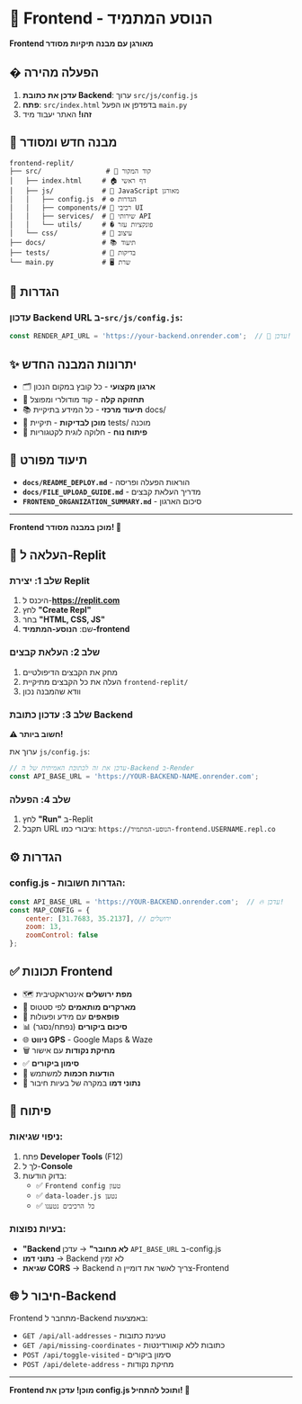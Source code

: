 # 🎨 Frontend - הנוסע המתמיד
**Frontend מאורגן עם מבנה תיקיות מסודר**

## � הפעלה מהירה

1. **עדכן את כתובת Backend**: ערוך `src/js/config.js`
2. **פתח**: `src/index.html` בדפדפן או הפעל `main.py`
3. **זהו!** האתר יעבוד מיד

## 📁 מבנה חדש ומסודר
```
frontend-replit/
├── src/                # 🎯 קוד המקור
│   ├── index.html     # 🏠 דף ראשי
│   ├── js/            # 📜 JavaScript מאורגן
│   │   ├── config.js  # ⚙️ הגדרות
│   │   ├── components/# 🧩 רכיבי UI
│   │   ├── services/  # 🔧 שירותי API
│   │   └── utils/     # �️ פונקציות עזר
│   └── css/           # 🎨 עיצוב
├── docs/              # 📚 תיעוד
├── tests/             # 🧪 בדיקות
└── main.py            # 🖥️ שרת
```

## 🔧 הגדרות

### עדכון Backend URL ב-`src/js/config.js`:
```javascript
const RENDER_API_URL = 'https://your-backend.onrender.com';  // 🔄 עדכן!
```

## ✨ יתרונות המבנה החדש

- 🗂️ **ארגון מקצועי** - כל קובץ במקום הנכון
- 🔧 **תחזוקה קלה** - קוד מודולרי ומפוצל
- 📚 **תיעוד מרכזי** - כל המידע בתיקיית docs/
- 🧪 **מוכן לבדיקות** - תיקיית tests/ מוכנה
- 🎯 **פיתוח נוח** - חלוקה לוגית לקטגוריות

## 📖 תיעוד מפורט

- **`docs/README_DEPLOY.md`** - הוראות הפעלה ופריסה
- **`docs/FILE_UPLOAD_GUIDE.md`** - מדריך העלאת קבצים
- **`FRONTEND_ORGANIZATION_SUMMARY.md`** - סיכום הארגון

---

**Frontend מוכן במבנה מסודר! 🎉**

## 🚀 העלאה ל-Replit

### שלב 1: יצירת Replit
1. היכנס ל-**https://replit.com**
2. לחץ **"Create Repl"**
3. בחר **"HTML, CSS, JS"**
4. שם: **הנוסע-המתמיד-frontend**

### שלב 2: העלאת קבצים
1. מחק את הקבצים הדיפולטיים
2. העלה את כל הקבצים מתיקיית `frontend-replit/`
3. וודא שהמבנה נכון

### שלב 3: עדכון כתובת Backend
**⚠️ חשוב ביותר!**

ערוך את `js/config.js`:
```javascript
// עדכן את זה לכתובת האמיתית של ה-Backend ב-Render
const API_BASE_URL = 'https://YOUR-BACKEND-NAME.onrender.com';
```

### שלב 4: הפעלה
1. לחץ **"Run"** ב-Replit
2. תקבל URL ציבורי כמו: `https://הנוסע-המתמיד-frontend.USERNAME.repl.co`

## ⚙️ הגדרות

### config.js - הגדרות חשובות:
```javascript
const API_BASE_URL = 'https://YOUR-BACKEND.onrender.com';  // 🔥 עדכן!
const MAP_CONFIG = {
    center: [31.7683, 35.2137], // ירושלים
    zoom: 13,
    zoomControl: false
};
```

## ✅ תכונות Frontend

- 🗺️ **מפת ירושלים** אינטראקטיבית
- 📍 **מארקרים מותאמים** לפי סטטוס
- 🎯 **פופאפים** עם מידע ופעולות
- 📊 **סיכום ביקורים** (נפתח/נסגר)
- 🌐 **ניווט GPS** - Google Maps & Waze
- 🗑️ **מחיקת נקודות** עם אישור
- ✅ **סימון ביקורים** 
- 💬 **הודעות חכמות** למשתמש
- 🧪 **נתוני דמו** במקרה של בעיות חיבור

## 🔧 פיתוח

### ניפוי שגיאות:
1. פתח **Developer Tools** (F12)
2. לך ל-**Console**
3. בדוק הודעות:
   - ✅ `Frontend config טעון`
   - ✅ `data-loader.js נטען`
   - ✅ `כל הרכיבים נטענו`

### בעיות נפוצות:
- **"Backend לא מחובר"** → עדכן `API_BASE_URL` ב-config.js
- **נתוני דמו** → Backend לא זמין
- **שגיאת CORS** → Backend צריך לאשר את דומיין ה-Frontend

## 🌐 חיבור ל-Backend

Frontend מתחבר ל-Backend באמצעות:
- `GET /api/all-addresses` - טעינת כתובות
- `GET /api/missing-coordinates` - כתובות ללא קואורדינטות  
- `POST /api/toggle-visited` - סימון ביקורים
- `POST /api/delete-address` - מחיקת נקודות

---

**Frontend מוכן! עדכן את config.js ותוכל להתחיל! 🎉**
